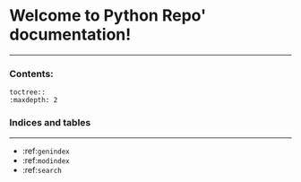 # Welcome to Python Repo' documentation!
---
### Contents:

	toctree::
	:maxdepth: 2



### Indices and tables
---

* :ref:`genindex`
* :ref:`modindex`
* :ref:`search`

